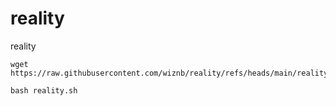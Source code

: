 # reality
reality
```
wget https://raw.githubusercontent.com/wiznb/reality/refs/heads/main/reality.sh
```
```
bash reality.sh
```
